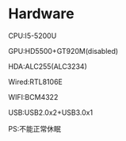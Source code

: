 # Hardware

CPU:I5-5200U

GPU:HD5500+GT920M(disabled)

HDA:ALC255(ALC3234)

Wired:RTL8106E

WIFI:BCM4322

USB:USB2.0x2+USB3.0x1

PS:不能正常休眠

